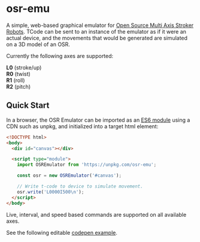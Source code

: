 # osr-emu
A simple, web-based graphical emulator for <a href="https://www.patreon.com/tempestvr" target="_blank">Open Source Multi Axis Stroker Robots</a>. TCode can be sent to an instance of the emulator as if it were an actual device, and the movements that would be generated are simulated on a 3D model of an OSR.

Currently the following axes are supported:  

**L0** (stroke/up)  
**R0** (twist)  
**R1** (roll)  
**R2** (pitch)  

## Quick Start

In a browser, the OSR Emulator can be imported as an <a href="https://developer.mozilla.org/en-US/docs/Web/JavaScript/Guide/Modules" target="_blank">ES6 module</a> using a CDN such as unpkg, and initialized into a target html element:

```html
<!DOCTYPE html>
<body>
  <div id="canvas"></div>

  <script type="module">
    import OSREmulator from 'https://unpkg.com/osr-emu';

    const osr = new OSREmulator('#canvas');

    // Write t-code to device to simulate movement.
    osr.write('L0000I500\n'); 
  </script>
</body>
```

Live, interval, and speed based commands are supported on all available axes.

See the following editable [codepen example](https://ayvajs.github.io/osr-emu/example.html).

